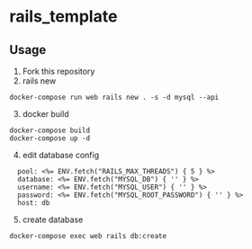 # rails_template

## Usage

1. Fork this repository
2. rails new
```
docker-compose run web rails new . -s -d mysql --api
```
3. docker build
```
docker-compose build
docker-compose up -d
```
4. edit database config
```
  pool: <%= ENV.fetch("RAILS_MAX_THREADS") { 5 } %>
  database: <%= ENV.fetch("MYSQL_DB") { '' } %>
  username: <%= ENV.fetch("MYSQL_USER") { '' } %>
  password: <%= ENV.fetch("MYSQL_ROOT_PASSWORD") { '' } %>
  host: db
```
5. create database
```
docker-compose exec web rails db:create
```
